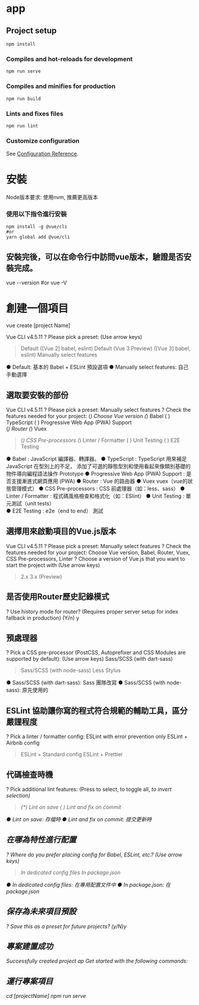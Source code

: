 # app

## Project setup
```
npm install
```

### Compiles and hot-reloads for development
```
npm run serve
```

### Compiles and minifies for production
```
npm run build
```

### Lints and fixes files
```
npm run lint
```

### Customize configuration
See [Configuration Reference](https://cli.vuejs.org/config/).

# 安裝
Node版本要求: 使用nvm, 推薦更高版本

### 使用以下指令進行安裝
```
npm install -g @vue/cli
#or
yarn global add @vue/cli
```

安裝完後，可以在命令行中訪問vue版本，驗證是否安裝完成。
----------------------------------------
vue --version
#or
vue -V

創建一個項目
========================================
vue create [project Name]

Vue CLI v4.5.11
? Please pick a preset: (Use arrow keys)
> Default ([Vue 2] babel, eslint)
  Default (Vue 3 Preview) ([Vue 3] babel, eslint) 
  Manually select features

● Default: 基本的 Babel + ESLint 預設選項
● Manually select features: 自己手動選擇

選取要安裝的部份
----------------------------------------
Vue CLI v4.5.11
? Please pick a preset: Manually select features
? Check the features needed for your project: 
 (*) Choose Vue version
 (*) Babel
 ( ) TypeScript
 ( ) Progressive Web App (PWA) Support        
 (*) Router
 (*) Vuex
>(*) CSS Pre-processors
 (*) Linter / Formatter
 ( ) Unit Testing
 ( ) E2E Testing

● Babel : JavaScript 編譯器、轉譯器。
● TypeScript : TypeScript 用來補足 JavaScript 在型別上的不足，
  添加了可選的靜態型別和使用看起來像類別基礎的物件導向編程語法操作 Prototype
● Progressive Web App (PWA) Support : 是否支援漸進式網頁應用 (PWA)
● Router : Vue 的路由器
● Vuex vuex（vue的狀態管理模式）
● CSS Pre-processors : CSS 前處理器（如：less、sass）
● Linter / Formatter : 程式碼風格檢查和格式化（如：ESlint）
● Unit Testing : 單元測試（unit tests）\
● E2E Testing : e2e（end to end） 測試

選擇用來啟動項目的Vue.js版本
----------------------------------------
Vue CLI v4.5.11
? Please pick a preset: Manually select features
? Check the features needed for your project: Choose Vue version, Babel, Router, Vuex, CSS Pre-processors, Linter
? Choose a version of Vue.js that you want to start the project with (Use arrow keys)
> 2.x
  3.x (Preview)

是否使用Router歷史記錄模式
----------------------------------------
? Use history mode for router? (Requires proper server setup for index fallback in production) (Y/n) y

預處理器
----------------------------------------
? Pick a CSS pre-processor (PostCSS, Autoprefixer and CSS Modules are supported by default): (Use arrow keys)
  Sass/SCSS (with dart-sass)
> Sass/SCSS (with node-sass)
  Less
  Stylus

● Sass/SCSS (with dart-sass): Sass 團隊改寫
● Sass/SCSS (with node-sass): 原先使用的

ESLint 協助讓你寫的程式符合規範的輔助工具，區分嚴謹程度
---------------------------------------
? Pick a linter / formatter config: 
  ESLint with error prevention only 
  ESLint + Airbnb config
> ESLint + Standard config
  ESLint + Prettier

代碼檢查時機
---------------------------------------
 ? Pick additional lint features: (Press <space> to select, <a> to toggle all, <i> to invert selection)
>(*) Lint on save
 ( ) Lint and fix on commit

● Lint on save: 存檔時
● Lint and fix on commit: 提交更新時

在哪為特性進行配置
---------------------------------------
? Where do you prefer placing config for Babel, ESLint, etc.? (Use arrow keys)
> In dedicated config files
  In package.json

● In dedicated config files: 在專用配置文件中
● In package.json: 在package.json

保存為未來項目預設
---------------------------------------
? Save this as a preset for future projects? (y/N)y

專案建置成功
---------------------------------------
Successfully created project ap
Get started with the following commands:

運行專案項目
---------------------------------------
cd [projectName]
npm run serve
